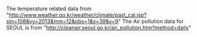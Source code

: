 The temperature related data from "http://www.weather.go.kr/weather/climate/past_cal.jsp?stn=108&yy=2013&mm=12&obs=1&x=39&y=9"
The Air pollution data for SEOUL is from "http://cleanair.seoul.go.kr/air_pollution.htm?method=daily"
